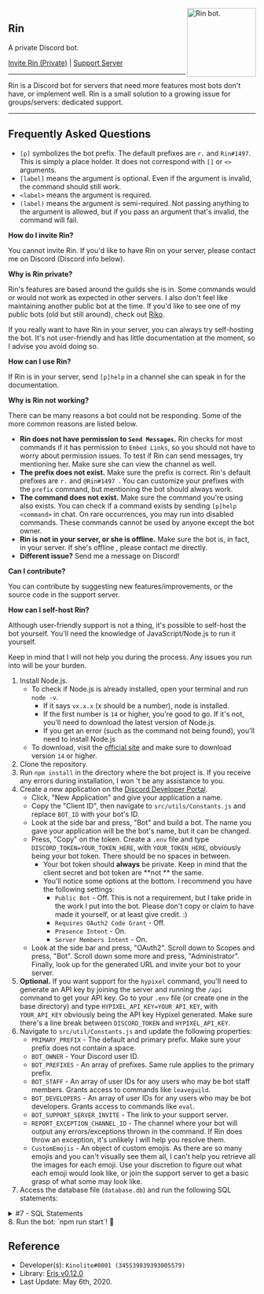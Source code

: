 <img align="right" width="140" height="140" src="https://cdn.discordapp.com/avatars/663069544193064980/10173a8d51581f291b3b9f4ca29166cc.png?size=1024" alt="Rin bot.">

## Rin
A private Discord bot.

[Invite Rin (Private)](https://discord.com/oauth2/authorize/?client_id=663069544193064980&permissions=379968&scope=bot) | [Support Server]()
- - -
Rin is a Discord bot for servers that need more features most bots don't have, or implement well. Rin is a small
 solution to a growing issue for groups/servers: dedicated support.
- - -
## Frequently Asked Questions
- `[p]` symbolizes the bot prefix. The default prefixes are `r.` and `Rin#1497`. This is simply a place holder. It
 does not correspond with `[]` or `<>` arguments.
- `[label]` means the argument is optional. Even if the argument is invalid, the command should still work.
- `<label>` means the argument is required.
- `(label)` means the argument is semi-required. Not passing anything to the argument is allowed, but if you pass an
 argument that's invalid, the command will fail.

**How do I invite Rin?**

You cannot invite Rin. If you'd like to have Rin on your server, please contact me on Discord (Discord info below).

**Why is Rin private?**

Rin's features are based around the guilds she is in. Some commands would or would not work as expected in other
servers. I also don't feel like maintaining another public bot at the time. If you'd like to see one of my public
 bots (old but still around), check out [Riko](https://top.gg/bot/553771373944635402).

If you really want to have Rin in your server, you can always try self-hosting the bot. It's not user-friendly and
 has little documentation at the moment, so I advise you avoid doing so.

**How can I use Rin?**

If Rin is in your server, send `[p]help` in a channel she can speak in for the documentation.

**Why is Rin not working?**

There can be many reasons a bot could not be responding. Some of the more common reasons are listed below.
- **Rin does not have permission to `Send Messages`.** Rin checks for most commands if it has permission to `Embed
 Links`, so you should not have to worry about permission issues. To test if Rin can send messages, try mentioning
  her. Make sure she can view the channel as well.
- **The prefix does not exist.** Make sure the prefix is correct. Rin's default prefixes are `r.` and `@Rin#1497
`. You can customize your prefixes with the `prefix` command, but mentioning the bot should always work.
- **The command does not exist.** Make sure the command you're using also exists. You can check if a command exists
 by sending `[p]help <command>` in chat. On rare occurrences, you may run into disabled commands. These commands
  cannot be used by anyone except the bot owner.
- **Rin is not in your server, or she is offline.** Make sure the bot is, in fact, in your server. If she's offline
, please contact me directly.
- **Different issue?** Send me a message on Discord!

**Can I contribute?**

You can contribute by suggesting new features/improvements, or the source code in the support server.

**How can I self-host Rin?**

Although user-friendly support is not a thing, it's possible to self-host the bot yourself. You'll need the knowledge
 of JavaScript/Node.js to run it yourself.

Keep in mind that I will not help you during the process. Any issues you run into will be your burden.

1. Install Node.js.
    - To check if Node.js is already installed, open your terminal and run `node -v`.
        - If it says `vx.x.x` (x should be a number), node is installed.
        - If the first number is `14` or higher, you're good to go. If it's not, you'll need to download the latest
         version of Node.js.
        - If you get an error (such as the command not being found), you'll need to install Node.js
    - To download, visit the [official site](https://nodejs.org/en/) and make sure to download version `14` or higher.
2. Clone the repository.
3. Run `npm install` in the directory where the bot project is. If you receive any errors during installation, I won
't be any assistance to you.
4. Create a new application on the [Discord Developer Portal](https://discord.com/developers/applications).
    - Click, "New Application" and give your application a name.
    - Copy the "Client ID", then navigate to `src/utils/Constants.js` and replace `BOT_ID` with your bot's ID.
    - Look at the side bar and press, "Bot" and build a bot. The name you gave your application will be the bot's
     name, but it can be changed.
    - Press, "Copy" on the token. Create a `.env` file and type `DISCORD_TOKEN=YOUR_TOKEN_HERE`, with
     `YOUR_TOKEN_HERE`, obviously being your bot token. There should be no spaces in between.
        - Your bot token should **always** be private. Keep in mind that the client secret and bot token are **not
        ** the same.
        - You'll notice some options at the bottom. I recommend you have the following settings:
            - `Public Bot` - Off. This is not a requirement, but I take pride in the work I put into the bot. Please
             don't copy or claim to have made it yourself, or at least give credit. :)
            - `Requires OAuth2 Code Grant` - Off.
            - `Presence Intent` - On.
            - `Server Members Intent` - On.
    - Look at the side bar and press, "OAuth2". Scroll down to Scopes and press, "Bot". Scroll down some more and
     press, "Administrator". Finally, look up for the generated URL and invite your bot to your server.
5. **Optional.** If you want support for the `hypixel` command, you'll need to generate an API key by joining the
 server and running the `/api` command to get your API key. Go to your `.env` file (or create one in the base
  directory) and type `HYPIXEL_API_KEY=YOUR_API_KEY`, with `YOUR_API_KEY` obviously being the API key Hypixel
   generated. Make sure there's a line break between `DISCORD_TOKEN` and `HYPIXEL_API_KEY`.
6. Navigate to `src/util/Constants.js` and update the following properties:
    - `PRIMARY_PREFIX` - The default and primary prefix. Make sure your prefix does not contain a space.
    - `BOT_OWNER` - Your Discord user ID.
    - `BOT_PREFIXES` - An array of prefixes. Same rule applies to the primary prefix.
    - `BOT_STAFF` - An array of user IDs for any users who may be bot staff members. Grants access to commands like
     `leaveguild`.
    - `BOT_DEVELOPERS` - An array of user IDs for any users who may be bot developers. Grants access to commands like
     `eval`.
    - `BOT_SUPPORT_SERVER_INVITE` - The link to your support server.
    - `REPORT_EXCEPTION_CHANNEL_ID` - The channel where your bot will output any errors/exceptions thrown in the
     command. If Rin does throw an exception, it's unlikely I will help you resolve them.
    - `CustomEmojis` - An object of custom emojis. As there are so many emojis and you can't visually see them all, I
     can't help you retrieve all the images for each emoji. Use your discretion to figure out what each emoji would
      look like, or join the support server to get a basic grasp of what some may look like.
7. Access the database file (`database.db`) and run the following SQL statements:

<details>
  <summary>#7 - SQL Statements</summary>

  ```sql
CREATE TABLE prefixes (
    prefixes TEXT,
    guildID TEXT,
    timestamp DATETIME DEFAULT CURRENT_TIMESTAMP,

    PRIMARY KEY(prefixes, guildID)
)
  ```
  
  ```sql
CREATE TABLE modroles (
    roles TEXT,
    guildID TEXT,
    timestamp DATETIME DEFAULT CURRENT_TIMESTAMP,

    PRIMARY KEY(roles, guildID)
)
  ```
  
  ```sql
CREATE TABLE punishments (
    guildID TEXT,
    caseID INTEGER,
    deleted INTEGER,

    type TEXT NOT NULL,
    reason TEXT,
    duration INTEGER,

    userID TEXT NOT NULL,
    userName TEXT NOT NULL,
    userDiscriminator TEXT NOT NULL,

    moderatorID TEXT NOT NULL,
    moderatorName TEXT NOT NULL,
    moderatorDiscriminator TEXT NOT NULL,

    createdTimestamp DATETIME DEFAULT CURRENT_TIMESTAMP,
    editedTimestamp DATETIME DEFAULT CURRENT_TIMESTAMP,

    PRIMARY KEY (guildID, caseID)
)
  ```

  ```sql
CREATE TABLE guildOptions (
    guildID TEXT NOT NULL PRIMARY KEY,

    modlogs TEXT
)
  ```
  
  ```sql
CREATE TABLE bw_verified (
    guildID TEXT,
    userID TEXT,
    minecraftUUID TEXT NOT NULL UNIQUE,
    
    createdTimestamp DATETIME DEFAULT CURRENT_TIMESTAMP,
    editedTimestamp DATETIME DEFAULT CURRENT_TIMESTAMP,
    
    PRIMARY KEY(guildID, userID)
)
  ```

  ```sql
CREATE TABLE bw_blacklisted (
    guildID TEXT,
    minecraftUUID TEXT,
    
    createdTimestamp DATETIME DEFAULT CURRENT_TIMESTAMP,
    editedTimestamp DATETIME DEFAULT CURRENT_TIMESTAMP,
    
    PRIMARY KEY(guildID, minecraftUUID)
)
  ```
</details>
8. Run the bot: `npm run start`! 🎉

## Reference
- Developer(s): `Kinolite#0001 (345539839393005579)`
- Library: [Eris v0.12.0](https://www.npmjs.com/package/eris)
- Last Update: May 6th, 2020.